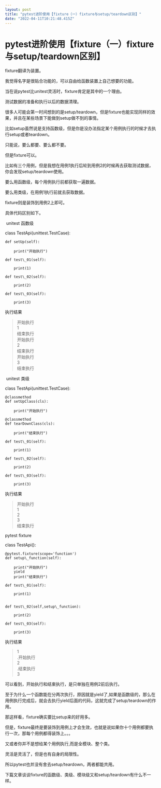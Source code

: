 ```yaml
---
layout: post
title: "pytest进阶使用【fixture（一）fixture与setup/teardown区别】"
date: "2022-04-11T10:21:48.415Z"
---
```

pytest进阶使用【fixture（一）fixture与setup/teardown区别】
==============================================

fixture翻译为装置。  
  
我觉得名字是很贴合功能的，可以自由给函数装置上自己想要的功能。  
  
当在说pytest比unitest灵活时，fixture肯定是其中的一个理由。  
  
测试数据的准备和执行以后的数据清理。  
  
很多人可能会第一时间想到的是setup/teardown，但是fixture也能实现同样的效果，并且在某些场景下能做到setup做不到的事情。  
  
比如setup虽然说是支持函数级，但是你是没办法指定某个用例执行的时候才去执行setup或者teardown。  
  
只能说，要么都要、要么都不要。  
  
但是fixture可以。  
  
比如有三个用例，但是我想在用例1执行后轮到用例2的时候再去获取测试数据，你会发现setup/teardown使用。  
  
要么用函数级，每个用例执行前都获取一遍数据。  
  
要么用类级，在用例1执行前就去获取数据。  
  
fixture则是装饰到用例2上即可。  
  
具体代码区别如下。

 unitest 函数级

class TestApi(unittest.TestCase):  
  
    def setUp(self):  
  
        print("开始执行")  
  
    def test\_01(self):  
  
        print(1)  
  
    def test\_02(self):  
  
        print(2)  
  
    def test\_03(self):  
  
        print(3)  
执行结果

> 开始执行  
> 1  
> 结束执行  
> 开始执行  
> 2  
> 结束执行  
> 开始执行  
> 3  
> 结束执行

 unitest 类级

class TestApi(unittest.TestCase):  
  
    @classmethod  
    def setUpClass(cls):  
  
        print("开始执行")  
  
    @classmethod  
    def tearDownClass(cls):  
  
        print("结束执行")  
  
    def test\_01(self):  
  
        print(1)  
  
    def test\_02(self):  
  
        print(2)  
  
    def test\_03(self):  
  
        print(3)  
执行结果

> 开始执行  
> 1  
> 2  
> 3  
> 结束执行

pytest fixture

class TestApi():  
  
    @pytest.fixture(scope='function')  
    def setup\_function(self):  
  
        print("开始执行")  
        yield  
        print("结束执行")  
  
    def test\_01(self):  
  
        print(1)  
  
  
    def test\_02(self,setup\_function):  
  
        print(2)  
  
    def test\_03(self):  
  
        print(3)

执行结果

> 1  
> .开始执行  
> 2  
> .结束执行  
> 3

可以看到，开始执行和结束执行，是只单独在用例2前后执行。

至于为什么一个函数能在分两次执行，原因就是yield了,如果是函数级的，那么在用例执行完成后，就会去执行yield后面的代码，这就完成了setup/teardown的作用。

那这样看，fixture确实要比setup来的好用多。

但是，fixture最终是要装饰到用例上才会生效，也就是说如果你十个用例都要执行一次，那每个用例都得装饰上。。。

又或者你并不是想给某个用例执行,而是全模块、整个类。

灵活是灵活了，但是也有自身的局限性。

所以pytest也并没有舍去setup/teardown，两者都能共用。

下篇文章谈谈fixture的函数级、类级、模块级又和setup/teardown有什么不一样。